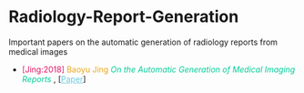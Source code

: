 # Radiology-Report-Generation
Important papers on the automatic generation of radiology reports from medical images

<ul>
  <li> <font color="e01563">[Jing:2018]</font> <font color="e9a820">Baoyu Jing</font> <font color="#00cc99"><em> On the Automatic Generation of Medical Imaging Reports </em></font>, [<a href="www.aclweb.com/papers" style="color: #6ecadc" rel="nofollow">Paper</a>]
  </li>
</ul>

